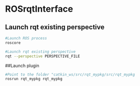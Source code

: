 # ROSrqtInterface

## Launch rqt existing perspective 
```bash
#Launch ROS process
roscore

#Launch rqt existing perspective
rqt --perspective PERSPECTIVE_FILE
```


##Launch plugin
```bash
#Point to the folder "catkin_ws/src/rqt_mypkg/src/rqt_mypkg 
rosrun rqt_mypkg rqt_mypkg
